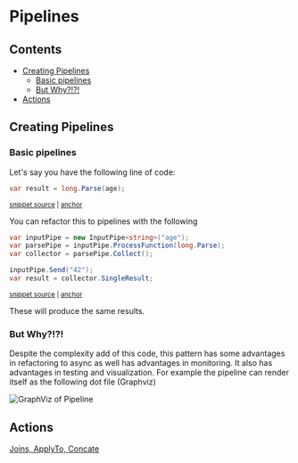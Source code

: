 <!--
GENERATED FILE - DO NOT EDIT
This file was generated by [MarkdownSnippets](https://github.com/SimonCropp/MarkdownSnippets).
Source File: /docs/mdsource/Pipelines.source.md
To change this file edit the source file and then run MarkdownSnippets.
-->

# Pipelines

<!-- toc -->
## Contents

  * [Creating Pipelines](#creating-pipelines)
    * [Basic pipelines](#basic-pipelines)
    * [But Why?!?!](#but-why)
  * [Actions](#actions)<!-- endtoc -->

## Creating Pipelines

### Basic pipelines

Let's say you have the following line of code:

<!-- snippet: basic_code_line -->
<a id='snippet-basic_code_line'/></a>
```cs
var result = long.Parse(age);
```
<sup><a href='/Refactoring.Pipelines.Test/PipelineTests.cs#L24-L26' title='File snippet `basic_code_line` was extracted from'>snippet source</a> | <a href='#snippet-basic_code_line' title='Navigate to start of snippet `basic_code_line`'>anchor</a></sup>
<!-- endsnippet -->

You can refactor this to pipelines with the following

<!-- snippet: basic_pipeline -->
<a id='snippet-basic_pipeline'/></a>
```cs
var inputPipe = new InputPipe<string>("age");
var parsePipe = inputPipe.ProcessFunction(long.Parse);
var collector = parsePipe.Collect();

inputPipe.Send("42");
var result = collector.SingleResult;
```
<sup><a href='/Refactoring.Pipelines.Test/PipelineTests.cs#L31-L38' title='File snippet `basic_pipeline` was extracted from'>snippet source</a> | <a href='#snippet-basic_pipeline' title='Navigate to start of snippet `basic_pipeline`'>anchor</a></sup>
<!-- endsnippet -->

These will produce the same results.

### But Why?!?!

Despite the complexity add of this code, this pattern has some advantages in refactoring to async 
as well has advantages in monitoring. It also has advantages in testing and visualization.
For example the pipeline can render itself as the following dot file (Graphviz)

![GraphViz of Pipeline](/Refactoring.Pipelines.Test/PipelineTests.BasicPipelineTest.approved.dot.svg)

## Actions

[Joins, ApplyTo, Concate](/docs/PipelineActions.md)

